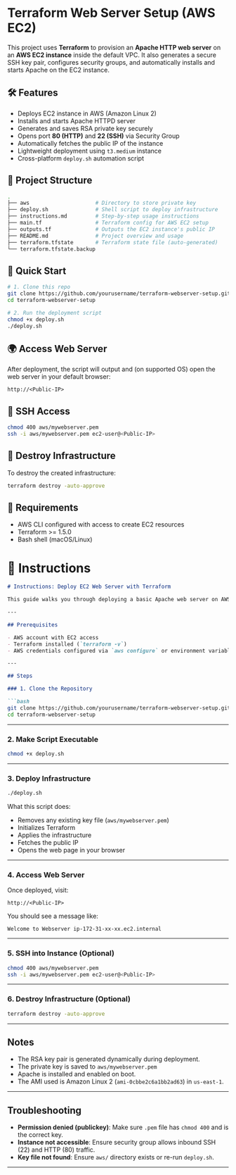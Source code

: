 # Terraform Web Server Setup (AWS EC2)

This project uses **Terraform** to provision an **Apache HTTP web server** on an **AWS EC2 instance** inside the default VPC. It also generates a secure SSH key pair, configures security groups, and automatically installs and starts Apache on the EC2 instance.

## 🛠 Features

- Deploys EC2 instance in AWS (Amazon Linux 2)
- Installs and starts Apache HTTPD server
- Generates and saves RSA private key securely
- Opens port **80 (HTTP)** and **22 (SSH)** via Security Group
- Automatically fetches the public IP of the instance
- Lightweight deployment using `t3.medium` instance
- Cross-platform `deploy.sh` automation script

## 📁 Project Structure

```bash
.
├── aws                     # Directory to store private key
├── deploy.sh               # Shell script to deploy infrastructure
├── instructions.md         # Step-by-step usage instructions
├── main.tf                 # Terraform config for AWS EC2 setup
├── outputs.tf              # Outputs the EC2 instance's public IP
├── README.md               # Project overview and usage
├── terraform.tfstate       # Terraform state file (auto-generated)
└── terraform.tfstate.backup
````

## 🚀 Quick Start

```bash
# 1. Clone this repo
git clone https://github.com/yourusername/terraform-webserver-setup.git
cd terraform-webserver-setup

# 2. Run the deployment script
chmod +x deploy.sh
./deploy.sh
```

## 🌍 Access Web Server

After deployment, the script will output and (on supported OS) open the web server in your default browser:

```
http://<Public-IP>
```

## 🔐 SSH Access

```bash
chmod 400 aws/mywebserver.pem
ssh -i aws/mywebserver.pem ec2-user@<Public-IP>
```

## 🧹 Destroy Infrastructure

To destroy the created infrastructure:

```bash
terraform destroy -auto-approve
```

## 📌 Requirements

* AWS CLI configured with access to create EC2 resources
* Terraform >= 1.5.0
* Bash shell (macOS/Linux)

# 📝 Instructions

```markdown
# Instructions: Deploy EC2 Web Server with Terraform

This guide walks you through deploying a basic Apache web server on AWS EC2 using Terraform.

---

## Prerequisites

- AWS account with EC2 access
- Terraform installed (`terraform -v`)
- AWS credentials configured via `aws configure` or environment variables

---

## Steps

### 1. Clone the Repository

```bash
git clone https://github.com/yourusername/terraform-webserver-setup.git
cd terraform-webserver-setup
````

---

### 2. Make Script Executable

```bash
chmod +x deploy.sh
```

---

### 3. Deploy Infrastructure

```bash
./deploy.sh
```

What this script does:

* Removes any existing key file (`aws/mywebserver.pem`)
* Initializes Terraform
* Applies the infrastructure
* Fetches the public IP
* Opens the web page in your browser

---

### 4. Access Web Server

Once deployed, visit:

```
http://<Public-IP>
```

You should see a message like:

```
Welcome to Webserver ip-172-31-xx-xx.ec2.internal
```

---

### 5. SSH into Instance (Optional)

```bash
chmod 400 aws/mywebserver.pem
ssh -i aws/mywebserver.pem ec2-user@<Public-IP>
```

---

### 6. Destroy Infrastructure (Optional)

```bash
terraform destroy -auto-approve
```

---

## Notes

* The RSA key pair is generated dynamically during deployment.
* The private key is saved to `aws/mywebserver.pem`
* Apache is installed and enabled on boot.
* The AMI used is Amazon Linux 2 (`ami-0cbbe2c6a1bb2ad63`) in `us-east-1`.

---

## Troubleshooting

* **Permission denied (publickey)**: Make sure `.pem` file has `chmod 400` and is the correct key.
* **Instance not accessible**: Ensure security group allows inbound SSH (22) and HTTP (80) traffic.
* **Key file not found**: Ensure `aws/` directory exists or re-run `deploy.sh`.

---

